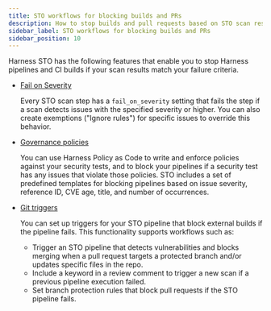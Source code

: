 ```yaml
---
title: STO workflows for blocking builds and PRs
description: How to stop builds and pull requests based on STO scan results.
sidebar_label: STO workflows for blocking builds and PRs
sidebar_position: 10
---
```


Harness STO has the following features that enable you to stop Harness pipelines and CI builds if your scan results match your failure criteria.

- [Fail on Severity](/docs/security-testing-orchestration/exemptions/exemption-workflows)

  Every STO scan step has a `fail_on_severity` setting that fails the step if a scan detects issues with the specified severity or higher. You can also create exemptions ("Ignore rules") for specific issues to override this behavior.

- [Governance policies](/docs/security-testing-orchestration/policies/create-opa-policies)

   You can use Harness Policy as Code to write and enforce policies against your security tests, and to block your pipelines if a security test has any issues that violate those policies. STO includes a set of predefined templates for blocking pipelines based on issue severity, reference ID, CVE age, title, and number of occurrences.

- [Git triggers](/docs/security-testing-orchestration/use-sto/stop-builds-based-on-scan-results/github-triggers) 

   You can set up triggers for your STO pipeline that block external builds if the pipeline fails. This functionality supports workflows such as:

   - Trigger an STO pipeline that detects vulnerabilities and blocks merging when a pull request targets a protected branch and/or updates specific files in the repo.
   - Include a keyword in a review comment to trigger a new scan if a previous pipeline execution failed.
   - Set branch protection rules that block pull requests if the STO pipeline fails.
